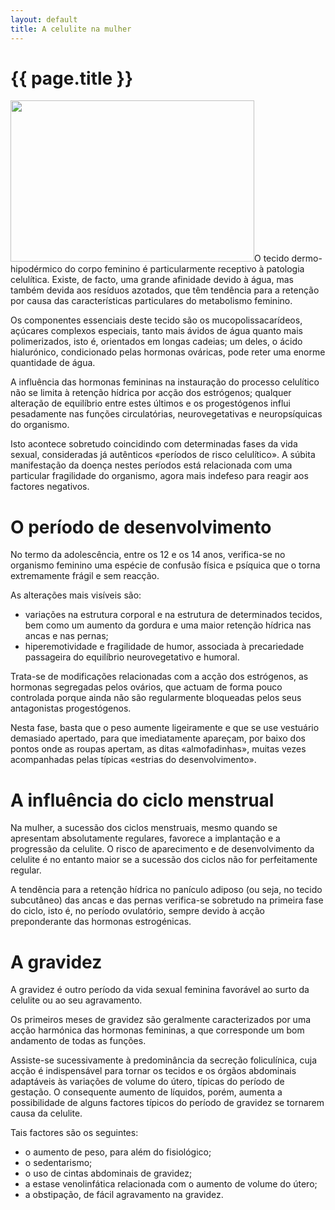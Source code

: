 ```yaml
---
layout: default
title: A celulite na mulher
---
```


# {{ page.title }}

<img class="alignleft size-full wp-image-232" title="celulite-na-mulher" alt="" src="{{ site.url }}/assets/2011/06/celulite-na-mulher.jpg" width="390" height="258" />O tecido dermo-hipodérmico do corpo feminino é particularmente receptivo à patologia celulítica. Existe, de facto, uma grande afinidade devido à água, mas também devida aos resíduos azotados, que têm tendência para a retenção por causa das características particulares do metabolismo feminino.

Os componentes essenciais deste tecido são os mucopolissacarídeos, açúcares complexos especiais, tanto mais ávidos de água quanto mais polimerizados, isto é, orientados em longas cadeias; um deles, o ácido hialurónico, condicionado pelas hormonas ováricas, pode reter uma enorme quantidade de água.

A influência das hormonas femininas na instauração do processo celulítico não se limita à retenção hídrica por acção dos estrógenos; qualquer alteração de equilíbrio entre estes últimos e os progestógenos influi pesadamente nas funções circulatórias, neurovegetativas e neuropsíquicas do organismo.

Isto acontece sobretudo coincidindo com determinadas fases da vida sexual, consideradas já autênticos «períodos de risco celulítico». A súbita manifestação da doença nestes períodos está relacionada com uma particular fragilidade do organismo, agora mais indefeso para reagir aos factores negativos.
<h1>O período de desenvolvimento</h1>
No termo da adolescência, entre os 12 e os 14 anos, verifica-se no organismo feminino uma espécie de confusão física e psíquica que o torna extremamente frágil e sem reacção.

As alterações mais visíveis são:
<ul>
  <li>variações na estrutura corporal e na estrutura de determinados tecidos, bem como um aumento da gordura e uma maior retenção hídrica nas ancas e nas pernas;</li>
  <li>hiperemotividade e fragilidade de humor, associada à precariedade passageira do equilíbrio neurovegetativo e humoral.</li>
</ul>
Trata-se de modificações relacionadas com a acção dos estrógenos, as hormonas segregadas pelos ovários, que actuam de forma pouco controlada porque ainda não são regularmente bloqueadas pelos seus antagonistas progestógenos.

Nesta fase, basta que o peso aumente ligeiramente e que se use vestuário demasiado apertado, para que imediatamente apareçam, por baixo dos pontos onde as roupas apertam, as ditas «almofadinhas», muitas vezes acompanhadas pelas típicas «estrias do desenvolvimento».
<h1>A influência do ciclo menstrual</h1>
Na mulher, a sucessão dos ciclos menstruais, mesmo quando se apresentam absolutamente regulares, favorece a implantação e a progressão da celulite. O risco de aparecimento e de desenvolvimento da celulite é no entanto maior se a sucessão dos ciclos não for perfeitamente regular.

A tendência para a retenção hídrica no panículo adiposo (ou seja, no tecido subcutâneo) das ancas e das pernas verifica-se sobretudo na primeira fase do ciclo, isto é, no período ovulatório, sempre devido à acção preponderante das hormonas estrogénicas.
<h1>A gravidez</h1>
A gravidez é outro período da vida sexual feminina favorável ao surto da celulite ou ao seu agravamento.

Os primeiros meses de gravidez são geralmente caracterizados por uma acção harmónica das hormonas femininas, a que corresponde um bom andamento de todas as funções.

Assiste-se sucessivamente à predominância da secreção foliculínica, cuja acção é indispensável para tornar os tecidos e os órgãos abdominais adaptáveis às variações de volume do útero, típicas do período de gestação. O consequente aumento de líquidos, porém, aumenta a possibilidade de alguns factores típicos do período de gravidez se tornarem causa da celulite.

Tais factores são os seguintes:
<ul>
  <li>o aumento de peso, para além do fisiológico;</li>
  <li>o sedentarismo;</li>
  <li>o uso de cintas abdominais de gravidez;</li>
  <li>a estase venolinfática relacionada com o aumento de volume do útero;</li>
  <li>a obstipação, de fácil agravamento na gravidez.</li>
</ul>
